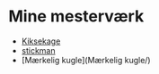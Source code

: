 # Mine mesterværk

- [Kiksekage](Kiksekage/)
- [stickman](Stickman/)
- [Mærkelig kugle](Mærkelig kugle/)
